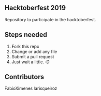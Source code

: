## Hacktoberfest 2019
Repository to participate in the hacktoberfest.

## Steps needed
1. Fork this repo
2. Change or add any file
3. Submit a pull request
4. Just wait a little. :D

## Contributors
FabioXimenes
larisqueiroz
